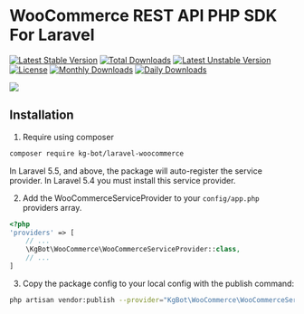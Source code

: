 # WooCommerce REST API PHP SDK For Laravel

[![Latest Stable Version](https://poser.pugx.org/kg-bot/laravel-woocommerce/v/stable)](https://packagist.org/packages/kg-bot/laravel-woocommerce)
[![Total Downloads](https://poser.pugx.org/kg-bot/laravel-woocommerce/downloads)](https://packagist.org/packages/kg-bot/laravel-woocommerce)
[![Latest Unstable Version](https://poser.pugx.org/kg-bot/laravel-woocommerce/v/unstable)](https://packagist.org/packages/kg-bot/laravel-woocommerce)
[![License](https://poser.pugx.org/kg-bot/laravel-woocommerce/license)](https://packagist.org/packages/kg-bot/laravel-woocommerce)
[![Monthly Downloads](https://poser.pugx.org/kg-bot/laravel-woocommerce/d/monthly)](https://packagist.org/packages/kg-bot/laravel-woocommerce)
[![Daily Downloads](https://poser.pugx.org/kg-bot/laravel-woocommerce/d/daily)](https://packagist.org/packages/kg-bot/laravel-woocommerce)

<a href="https://www.buymeacoffee.com/KgBot"><img src="https://img.buymeacoffee.com/button-api/?text=Buy me a beer&emoji=🍺&slug=KgBot&button_colour=5F7FFF&font_colour=ffffff&font_family=Cookie&outline_colour=000000&coffee_colour=FFDD00"></a>

## Installation

1. Require using composer

``` bash
composer require kg-bot/laravel-woocommerce
```

In Laravel 5.5, and above, the package will auto-register the service provider. In Laravel 5.4 you must install this service provider.

2. Add the WooCommerceServiceProvider to your `config/app.php` providers array.

``` php
<?php 
'providers' => [
    // ...
    \KgBot\WooCommerce\WooCommerceServiceProvider::class,
    // ...
]
```

3. Copy the package config to your local config with the publish command:

``` bash
php artisan vendor:publish --provider="KgBot\WooCommerce\WooCommerceServiceProvider"
```